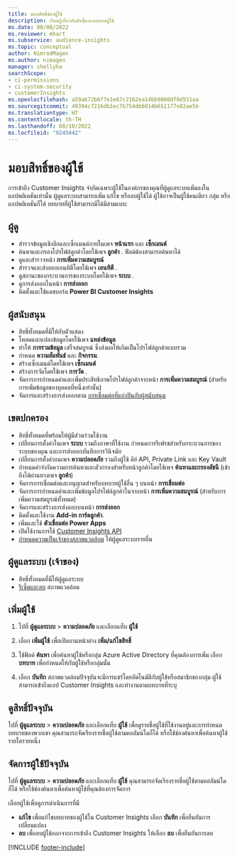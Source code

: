 ```yaml
---
title: มอบสิทธิ์ของผู้ใช้
description: เรียนรู้เกี่ยวกับสิทธิ์และบทบาทผู้ใช้
ms.date: 08/08/2022
ms.reviewer: mhart
ms.subservice: audience-insights
ms.topic: conceptual
author: NimrodMagen
ms.author: nimagen
manager: shellyha
searchScope:
- ci-permissions
- ci-system-security
- customerInsights
ms.openlocfilehash: a59a672b6f7e1e67c2162ea14bb9860df0d551aa
ms.sourcegitcommit: 49394c7216db1ec7b754db6014b651177e82ae5b
ms.translationtype: HT
ms.contentlocale: th-TH
ms.lasthandoff: 08/10/2022
ms.locfileid: "9245442"
---
```

# <a name="assign-user-permissions"></a>มอบสิทธิ์ของผู้ใช้

การเข้าถึง Customer Insights จำกัดเฉพาะผู้ใช้ในองค์กรของคุณที่ผู้ดูแลระบบเพิ่มลงในแอปพลิเคชันเท่านั้น ผู้ดูแลระบบสามารถเพิ่ม แก้ไข หรือลบผู้ใช้ได้ ผู้ใช้อาจเป็นผู้ใช้คนเดียว กลุ่ม หรือแอปพลิเคชันก็ได้ บทบาทที่ผู้ใช้สามารถมีได้มีสามแบบ:

## <a name="viewer"></a>ผู้ดู

- สำรวจข้อมูลเชิงลึกและเซ็กเมนต์ภายในเพจ **หน้าแรก** และ **เซ็กเมนต์**
- ค้นหาและกรองโปรไฟล์ลูกค้าโดยใช้เพจ **ลูกค้า** . ฟิลด์ต้องสามารถค้นหาได้
- ดูและสำรวจหน้า **การเพิ่มความสมบูรณ์**
- สำรวจและส่งออกเอนทิตีโดยใช้เพจ **เอนทิตี** .
- ดูสถานะของกระบวนการของระบบโดยใช้เพจ **ระบบ** .
- ดูการส่งออกในหน้า **การส่งออก**
- ติดตั้งและใช้แดชบอร์ด **Power BI Customer Insights**

## <a name="contributor"></a>ผู้สนับสนุน

- สิทธิ์ทั้งหมดที่มีให้กับตัวแสดง
- โหลดและแปลงข้อมูลโดยใช้เพจ **แหล่งข้อมูล**
- ทำให้ **การรวมข้อมูล** เสร็จสมบูรณ์ ซึ่งส่งผลให้เกิดเป็นโปรไฟล์ลูกค้าแบบรวม
- กำหนด **ความสัมพันธ์** และ **กิจกรรม**.
- สร้างเซ็กเมนต์โดยใช้เพจ **เซ็กเมนต์**
- สร้างการวัดโดยใช้เพจ **การวัด** .
- จัดการการกำหนดค่าและเพิ่มประสิทธิภาพโปรไฟล์ลูกค้าจากหน้า **การเพิ่มความสมบูรณ์** (สำหรับการเพิ่มข้อมูลของบุคคลที่หนึ่งเท่านั้น)
- จัดการและสร้างการส่งออกตาม [การเชื่อมต่อที่แบ่งปันกับผู้สนับสนุน](connections.md#allow-contributors-to-use-a-connection-for-exports)

## <a name="admin"></a>เขตปกครอง

- สิทธิ์ทั้งหมดที่พร้อมให้ผู้มีส่วนร่วมใช้งาน
- เปลี่ยนการตั้งค่าในเพจ **ระบบ** รวมถึงภาษาที่ใช้งาน กำหนดการรีเฟรชสำหรับกระบวนการของระบบของคุณ และการส่งออกบันทึกการวินิจฉัย
- เปลี่ยนการตั้งค่าบนเพจ **ความปลอดภัย** รวมถึงผู้ใช้ คีย์ API, Private Link และ Key Vault
- กำหนดคำจำกัดความการค้นหาและตัวกรองสำหรับหน้าลูกค้าโดยใช้เพจ **ค้นหาและกรองดัชนี** (เข้าถึงได้ผ่านทางเพจ **ลูกค้า**)
- จัดการการเชื่อมต่อและอนุญาตสำหรับบทบาทผู้ใช้อื่น ๆ บนหน้า **การเชื่อมต่อ**
- จัดการการกำหนดค่าและเพิ่มข้อมูลโปรไฟล์ลูกค้าในจากหน้า **การเพิ่มความสมบูรณ์** (สำหรับการเพิ่มความสมบูรณ์ทั้งหมด)
- จัดการและสร้างการส่งออกบนหน้า **การส่งออก**
- ติดตั้งและใช้งาน **Add-in การ์ดลูกค้า**.
- เพิ่มและใช้ **ตัวเชื่อมต่อ Power Apps**
- เปิดใช้งานการใช้ [Customer Insights API](apis.md)
- [กำหนดความเป็นเจ้าของสภาพแวดล้อม](manage-environments.md#change-the-owner-of-an-environment) ให้ผู้ดูแลระบบรายอื่น

## <a name="admin-owner"></a>ผู้ดูแลระบบ (เจ้าของ)

- สิทธิ์ทั้งหมดที่มีให้ผู้ดูแลระบบ
- [รีเซ็ตและลบ](manage-environments.md#reset-an-existing-environment-preview) สภาพแวดล้อม

## <a name="add-users"></a>เพิ่มผู้ใช้

1. ไปที่ **ผู้ดูแลระบบ** > **ความปลอดภัย** และเลือกแท็บ **ผู้ใช้**

1. เลือก **เพิ่มผู้ใช้** เพื่อเปิดบานหน้าต่าง **เพิ่ม/แก้ไขสิทธิ์**

1. ใช้ฟิลด์ **ค้นหา** เพื่อค้นหาผู้ใช้หรือกลุ่ม Azure Active Directory ที่คุณต้องการเพิ่ม เลือก **บทบาท** เพื่อกำหนดให้กับผู้ใช้หรือกลุ่มนั้น

1. เลือก **บันทึก** สภาพแวดล้อมปัจจุบันจะมีการแชร์โดยอัตโนมัติกับผู้ใช้หรือสมาชิกของกลุ่ม ผู้ใช้สามารถเข้าถึงแอป Customer Insights และทำงานตามบทบาทที่ระบุ

## <a name="view-current-permissions"></a>ดูสิทธิ์ปัจจุบัน

ไปที่ **ผู้ดูแลระบบ** > **ความปลอดภัย** และเลือกแท็บ **ผู้ใช้** เพื่อดูรายชื่อผู้ใช้ที่ใช้งานอยู่และการกำหนดบทบาทของพวกเขา คุณสามารถจัดเรียงรายชื่อผู้ใช้ตามคอลัมน์ใดก็ได้ หรือใช้ช่องค้นหาเพื่อค้นหาผู้ใช้รายใดรายหนึ่ง

## <a name="manage-current-users"></a>จัดการผู้ใช้ปัจจุบัน

ไปที่ **ผู้ดูแลระบบ** > **ความปลอดภัย** และเลือกแท็บ **ผู้ใช้** คุณสามารถจัดเรียงรายชื่อผู้ใช้ตามคอลัมน์ใดก็ได้ หรือใช้ช่องค้นหาเพื่อค้นหาผู้ใช้ที่คุณต้องการจัดการ

เลือกผู้ใช้เพื่อดูการดำเนินการที่มี

- **แก้ไข** เพื่อแก้ไขบทบาทของผู้ใช้ใน Customer Insights เลือก **บันทึก** เพื่อยืนยันการเปลี่ยนแปลง
- **ลบ** เพื่อลบผู้ใช้ออกจากการเข้าถึง Customer Insights ให้เลือก **ลบ** เพื่อยืนยันการลบ

[!INCLUDE [footer-include](includes/footer-banner.md)]
